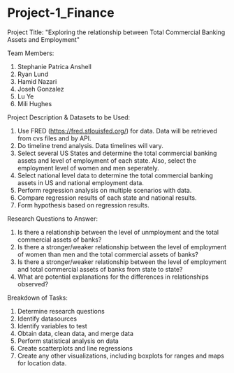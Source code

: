 # Project-1_Finance

Project Title: "Exploring the relationship between Total Commercial Banking Assets and Employment"

Team Members:
  1. Stephanie Patrica Anshell
  2. Ryan Lund
  3. Hamid Nazari
  6. Joseh Gonzalez
  7. Lu Ye
  8. Mili Hughes

Project Description & Datasets to be Used:
  1. Use FRED (https://fred.stlouisfed.org/) for data. Data will be retrieved from cvs files and by API.
  2. Do timeline trend analysis. Data timelines will vary. 
  3. Select several US States and determine the total commercial banking assets and level of employment of each state. Also, select the employment level of women and men seperately.
  4. Select national level data to determine the total commercial banking assets in US and national employment data. 
  5. Perform regression analysis on multiple scenarios with data.
  6. Compare regression results of each state and national results.
  7. Form hypothesis based on regression results.

Research Questions to Answer:
  1. Is there a relationship between the level of unmployment and the total commercial assets of banks?
  2. Is there a stronger/weaker relationship between the level of employment of women than men and the total commercial assets of banks?
  3. Is there a stronger/weaker relationship between the level of employment and total commercial assets of banks from state to state?
  4. What are potential explanations for the differences in relationships observed?

Breakdown of Tasks:
  1. Determine research questions
  2. Identify datasources
  3. Identify variables to test
  4. Obtain data, clean data, and merge data
  5. Perform statistical analysis on data
  6. Create scatterplots and line regressions
  7. Create any other visualizations, including boxplots for ranges and maps for location data.
